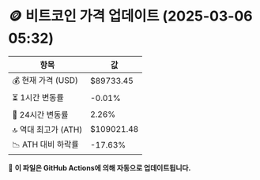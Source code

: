 # 🪙 비트코인 가격 업데이트 (2025-03-06 05:32)

| 항목                | 값 |
|--------------------|----------------|
| 💰 현재 가격 (USD) | $89733.45 |
| ⏳ 1시간 변동률    | -0.01% |
| 📆 24시간 변동률   | 2.26% |
| 🔝 역대 최고가 (ATH) | $109021.48 |
| 📉 ATH 대비 하락률 | -17.63% |

🔄 **이 파일은 GitHub Actions에 의해 자동으로 업데이트됩니다.**
